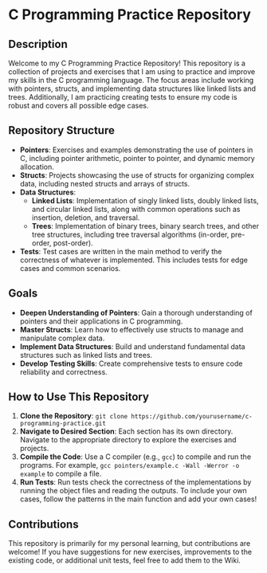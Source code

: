 # C Programming Practice Repository

## Description

Welcome to my C Programming Practice Repository! This repository is a collection of projects and exercises that I am using to practice and improve my skills in the C programming language. The focus areas include working with pointers, structs, and implementing data structures like linked lists and trees. Additionally, I am practicing creating tests to ensure my code is robust and covers all possible edge cases.

## Repository Structure

- **Pointers**: Exercises and examples demonstrating the use of pointers in C, including pointer arithmetic, pointer to pointer, and dynamic memory allocation.
- **Structs**: Projects showcasing the use of structs for organizing complex data, including nested structs and arrays of structs.
- **Data Structures**:
  - **Linked Lists**: Implementation of singly linked lists, doubly linked lists, and circular linked lists, along with common operations such as insertion, deletion, and traversal.
  - **Trees**: Implementation of binary trees, binary search trees, and other tree structures, including tree traversal algorithms (in-order, pre-order, post-order).
- **Tests**: Test cases are written in the main method to verify the correctness of whatever is implemented. This includes tests for edge cases and common scenarios.

## Goals

- **Deepen Understanding of Pointers**: Gain a thorough understanding of pointers and their applications in C programming.
- **Master Structs**: Learn how to effectively use structs to manage and manipulate complex data.
- **Implement Data Structures**: Build and understand fundamental data structures such as linked lists and trees.
- **Develop Testing Skills**: Create comprehensive tests to ensure code reliability and correctness.

## How to Use This Repository

1. **Clone the Repository**: `git clone https://github.com/yourusername/c-programming-practice.git`
2. **Navigate to Desired Section**: Each section has its own directory. Navigate to the appropriate directory to explore the exercises and projects.
3. **Compile the Code**: Use a C compiler (e.g., `gcc`) to compile and run the programs. For example, `gcc pointers/example.c -Wall -Werror -o example` to compile a file.
4. **Run Tests**: Run tests check the correctness of the implementations by running the object files and reading the outputs. To include your own cases, follow the patterns in the main function and add your own cases!

## Contributions

This repository is primarily for my personal learning, but contributions are welcome! If you have suggestions for new exercises, improvements to the existing code, or additional unit tests, feel free to add them to the Wiki.
